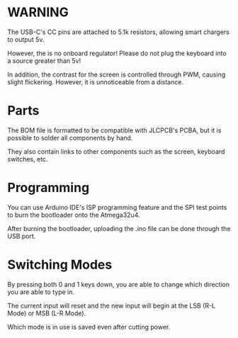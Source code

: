 WARNING
=====
The USB-C's CC pins are attached to 5.1k resistors, allowing smart chargers to output 5v.

However, the is no onboard regulator! Please do not plug the keyboard into a source greater than 5v!


In addition, the contrast for the screen is controlled through PWM, causing slight flickering. However, it is unnoticeable from a distance.


Parts
=====
The BOM file is formatted to be compatible with JLCPCB's PCBA, but it is possible to solder all components by hand.

They also contain links to other components such as the screen, keyboard switches, etc.


Programming
=====
You can use Arduino IDE's ISP programming feature and the SPI test points to burn the bootloader onto the Atmega32u4.

After burning the bootloader, uploading the .ino file can be done through the USB port.


Switching Modes
=====
By pressing both 0 and 1 keys down, you are able to change which direction you are able to type in.

The current input will reset and the new input will begin at the LSB (R-L Mode) or MSB (L-R Mode).

Which mode is in use is saved even after cutting power.
